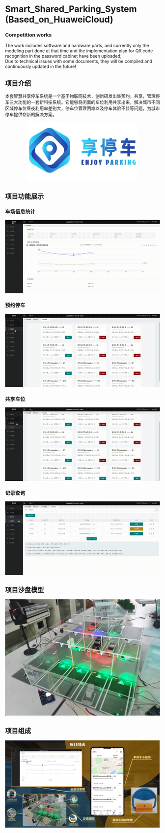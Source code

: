 # Smart_Shared_Parking_System (Based_on_HuaweiCloud)
### Competition works
The work includes software and hardware parts, and currently only the modeling part done at that time and the implementation plan for QR code recognition in the password cabinet have been uploaded;\
Due to technical issues with some documents, they will be compiled and continuously updated in the future!

## 项目介绍
本套智慧共享停车系统是一个基于物联网技术，创新研发出集预约，共享，管理停车三大功能的一套新科技系统。它能够将闲置的车位利用共享出来，解决城市不同区域停车位昼夜利用率差别大，停车位管理困难以及停车体验不佳等问题，为城市停车提供崭新的解决方案。

<div style="text-align:center"><img src="图片/项目图标.jpg" alt="项目介绍"></div>

## 项目功能展示
### 车场信息统计
![初始页](图片/初始页.gif)
### 预约停车
![预约停车](图片/预约停车.gif)
### 共享车位
![共享车位](图片/共享车位.gif)
### 记录查询
![记录查询](图片/记录查询.gif)
## 项目沙盘模型
![沙盘模型](图片/作品.jpg)
## 项目组成
![项目组成](图片/项目组成.jpg)

